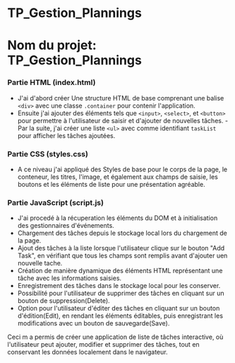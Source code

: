 # TP_Gestion_Plannings

# Nom du projet: TP_Gestion_Plannings

### Partie HTML (index.html)

- J'ai d'abord créer Une structure HTML de base comprenant une balise `<div>` avec une classe `.container` pour contenir l'application.
- Ensuite j'ai ajouter des éléments tels que `<input>`, `<select>`, et `<button>` pour permettre à l'utilisateur de saisir et d'ajouter de nouvelles tâches.
-Par la suite, j'ai créer une liste `<ul>` avec comme identifiant `taskList` pour afficher les tâches ajoutées.

### Partie CSS (styles.css)

- A ce niveau j'ai appliqué des Styles de base pour le corps de la page, le conteneur, les titres, l'image, et également aux champs de saisie, les boutons et les éléments de liste pour une présentation agréable.

### Partie JavaScript (script.js)

- J'ai procedé à la récuperation les éléments du DOM et à initialisation des gestionnaires d'événements.
- Chargement des tâches depuis le stockage local lors du chargement de la page.
- Ajout des tâches à la liste lorsque l'utilisateur clique sur le bouton "Add Task", en vérifiant que tous les champs sont remplis avant d'ajouter uen nouvelle tache.
- Création de manière dynamique des éléments HTML représentant une tâche avec les informations saisies.
- Enregistrement des tâches dans le stockage local pour les conserver.
- Possibilité pour l'utilisateur de supprimer des tâches en cliquant sur un bouton de suppression(Delete).
- Option pour l'utilisateur d'éditer des tâches en cliquant sur un bouton d'édition(Edit), en rendant les éléments éditables, puis enregistrant les modifications avec un bouton de sauvegarde(Save).

Ceci m a permis de créer une application de liste de tâches interactive, où l'utilisateur peut ajouter, modifier et supprimer des tâches, tout en conservant les données localement dans le navigateur.